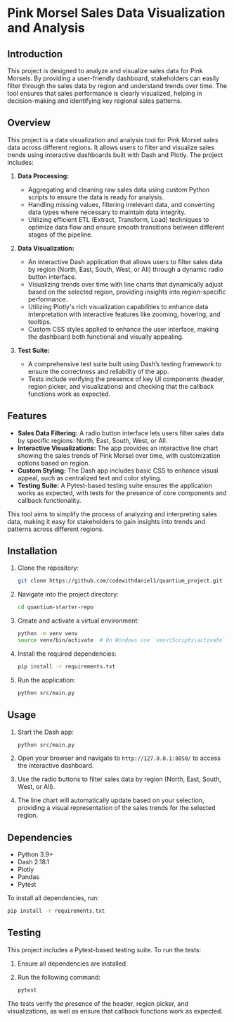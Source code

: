# Pink Morsel Sales Data Visualization and Analysis

## Introduction

This project is designed to analyze and visualize sales data for Pink Morsels. By providing a user-friendly dashboard, stakeholders can easily filter through the sales data by region and understand trends over time. The tool ensures that sales performance is clearly visualized, helping in decision-making and identifying key regional sales patterns.

## Overview

This project is a data visualization and analysis tool for Pink Morsel sales data across different regions. It allows users to filter and visualize sales trends using interactive dashboards built with Dash and Plotly. The project includes:

1. **Data Processing:** 
   - Aggregating and cleaning raw sales data using custom Python scripts to ensure the data is ready for analysis.
   - Handling missing values, filtering irrelevant data, and converting data types where necessary to maintain data integrity.
   - Utilizing efficient ETL (Extract, Transform, Load) techniques to optimize data flow and ensure smooth transitions between different stages of the pipeline.

2. **Data Visualization:** 
   - An interactive Dash application that allows users to filter sales data by region (North, East, South, West, or All) through a dynamic radio button interface.
   - Visualizing trends over time with line charts that dynamically adjust based on the selected region, providing insights into region-specific performance.
   - Utilizing Plotly's rich visualization capabilities to enhance data interpretation with interactive features like zooming, hovering, and tooltips.
   - Custom CSS styles applied to enhance the user interface, making the dashboard both functional and visually appealing.

3. **Test Suite:**
   - A comprehensive test suite built using Dash’s testing framework to ensure the correctness and reliability of the app.
   - Tests include verifying the presence of key UI components (header, region picker, and visualizations) and checking that the callback functions work as expected.

## Features

- **Sales Data Filtering:** A radio button interface lets users filter sales data by specific regions: North, East, South, West, or All.
- **Interactive Visualizations:** The app provides an interactive line chart showing the sales trends of Pink Morsel over time, with customization options based on region.
- **Custom Styling:** The Dash app includes basic CSS to enhance visual appeal, such as centralized text and color styling.
- **Testing Suite:** A Pytest-based testing suite ensures the application works as expected, with tests for the presence of core components and callback functionality.

This tool aims to simplify the process of analyzing and interpreting sales data, making it easy for stakeholders to gain insights into trends and patterns across different regions.

## Installation

1. Clone the repository:
    ```bash
    git clone https://github.com/codewithdaniel1/quantium_project.git
    ```

2. Navigate into the project directory:
    ```bash
    cd quantium-starter-repo
    ```

3. Create and activate a virtual environment:
    ```bash
    python -m venv venv
    source venv/bin/activate  # On Windows use `venv\Scripts\activate`
    ```

4. Install the required dependencies:
    ```bash
    pip install -r requirements.txt
    ```

5. Run the application:
    ```bash
    python src/main.py
    ```


## Usage

1. Start the Dash app:
    ```bash
    python src/main.py
    ```

2. Open your browser and navigate to `http://127.0.0.1:8050/` to access the interactive dashboard.

3. Use the radio buttons to filter sales data by region (North, East, South, West, or All).

4. The line chart will automatically update based on your selection, providing a visual representation of the sales trends for the selected region.


## Dependencies

- Python 3.9+
- Dash 2.18.1
- Plotly
- Pandas
- Pytest

To install all dependencies, run:
```bash
pip install -r requirements.txt
```


## Testing

This project includes a Pytest-based testing suite. To run the tests:

1. Ensure all dependencies are installed.
2. Run the following command:

    ```bash
    pytest
    ```

The tests verify the presence of the header, region picker, and visualizations, as well as ensure that callback functions work as expected.
